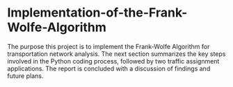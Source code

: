# Implementation-of-the-Frank-Wolfe-Algorithm
The purpose this project is to implement the Frank-Wolfe Algorithm for transportation network analysis. The next section summarizes the key steps involved in the Python coding process, followed by two traffic assignment applications. The report is concluded with a discussion of findings and future plans. 
